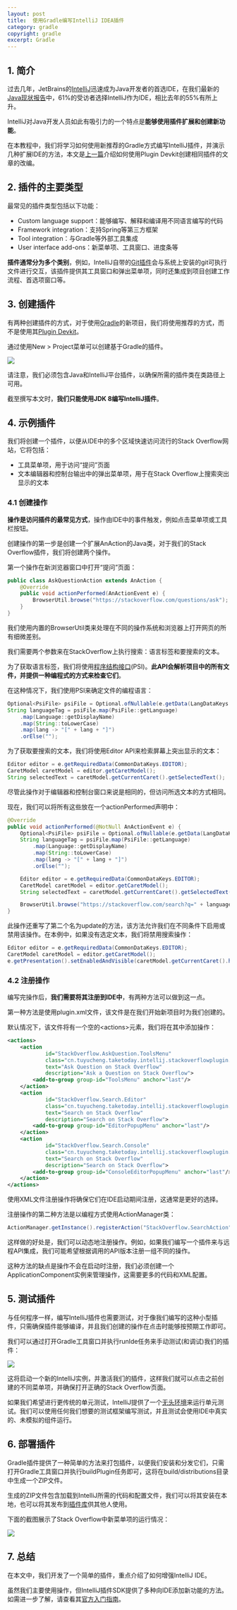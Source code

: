 ```yaml
---
layout: post
title:  使用Gradle编写IntelliJ IDEA插件
category: gradle
copyright: gradle
excerpt: Gradle
---
```


## 1. 简介

过去几年，JetBrains的[IntelliJ](https://www.jetbrains.com/idea/)迅速成为Java开发者的首选IDE，在我们最新的[Java现状报告](https://www.baeldung.com/java-in-2019)中，61%的受访者选择IntelliJ作为IDE，相比去年的55%有所上升。

IntelliJ对Java开发人员如此有吸引力的一个特点是**能够使用插件扩展和创建新功能**。

在本教程中，我们将学习如何使用新推荐的Gradle方式编写IntelliJ插件，并演示几种扩展IDE的方法，本文是[上一篇](https://www.baeldung.com/intellij-new-custom-plugin)介绍如何使用Plugin Devkit创建相同插件的文章的改编。

## 2. 插件的主要类型

最常见的插件类型包括以下功能：

- Custom language support：能够编写、解释和编译用不同语言编写的代码
- Framework integration：支持Spring等第三方框架
- Tool integration：与Gradle等外部工具集成
- User interface add-ons：新菜单项、工具窗口、进度条等

**插件通常分为多个类别**，例如，IntelliJ自带的[Git插件](https://www.jetbrains.com/help/idea/using-git-integration.html)会与系统上安装的git可执行文件进行交互，该插件提供其工具窗口和弹出菜单项，同时还集成到项目创建工作流程、首选项窗口等。

## 3. 创建插件

有两种创建插件的方式，对于使用[Gradle](https://www.jetbrains.org/intellij/sdk/docs/basics/getting_started.html#using-gradle)的新项目，我们将使用推荐的方式，而不是使用其[Plugin Devkit](https://www.jetbrains.org/intellij/sdk/docs/basics/getting_started.html#using-devkit)。

通过使用New > Project菜单可以创建基于Gradle的插件。

![](/assets/images/2025/gradle/intellijideapluginsgradle01.png)

请注意，我们必须包含Java和IntelliJ平台插件，以确保所需的插件类在类路径上可用。

截至撰写本文时，**我们只能使用JDK 8编写IntelliJ插件**。

## 4. 示例插件

我们将创建一个插件，以便从IDE中的多个区域快速访问流行的Stack Overflow网站，它将包括：

- 工具菜单项，用于访问“提问”页面
- 文本编辑器和控制台输出中的弹出菜单项，用于在Stack Overflow上搜索突出显示的文本

### 4.1 创建操作

**操作是访问插件的最常见方式**，操作由IDE中的事件触发，例如点击菜单项或工具栏按钮。

创建操作的第一步是创建一个扩展AnAction的Java类，对于我们的Stack Overflow插件，我们将创建两个操作。

第一个操作在新浏览器窗口中打开“提问”页面：

```java
public class AskQuestionAction extends AnAction {
    @Override
    public void actionPerformed(AnActionEvent e) {
        BrowserUtil.browse("https://stackoverflow.com/questions/ask");
    }
}
```

我们使用内置的BrowserUtil类来处理在不同的操作系统和浏览器上打开网页的所有细微差别。

我们需要两个参数来在StackOverflow上执行搜索：语言标签和要搜索的文本。

为了获取语言标签，我们将使用[程序结构接口](http://www.jetbrains.org/intellij/sdk/docs/basics/architectural_overview/psi.html)(PSI)。**此API会解析项目中的所有文件，并提供一种编程式的方式来检查它们**。

在这种情况下，我们使用PSI来确定文件的编程语言：

```java
Optional<PsiFile> psiFile = Optional.ofNullable(e.getData(LangDataKeys.PSI_FILE));
String languageTag = psiFile.map(PsiFile::getLanguage)
    .map(Language::getDisplayName)
    .map(String::toLowerCase)
    .map(lang -> "[" + lang + "]")
    .orElse("");
```

为了获取要搜索的文本，我们将使用Editor API来检索屏幕上突出显示的文本：

```java
Editor editor = e.getRequiredData(CommonDataKeys.EDITOR);
CaretModel caretModel = editor.getCaretModel();
String selectedText = caretModel.getCurrentCaret().getSelectedText();
```

尽管此操作对于编辑器和控制台窗口来说是相同的，但访问所选文本的方式相同。

现在，我们可以将所有这些放在一个actionPerformed声明中：

```java
@Override
public void actionPerformed(@NotNull AnActionEvent e) {
    Optional<PsiFile> psiFile = Optional.ofNullable(e.getData(LangDataKeys.PSI_FILE));
    String languageTag = psiFile.map(PsiFile::getLanguage)
        .map(Language::getDisplayName)
        .map(String::toLowerCase)
        .map(lang -> "[" + lang + "]")
        .orElse("");

    Editor editor = e.getRequiredData(CommonDataKeys.EDITOR);
    CaretModel caretModel = editor.getCaretModel();
    String selectedText = caretModel.getCurrentCaret().getSelectedText();

    BrowserUtil.browse("https://stackoverflow.com/search?q=" + languageTag + selectedText);
}
```

此操作还重写了第二个名为update的方法，该方法允许我们在不同条件下启用或禁用该操作。在本例中，如果没有选定文本，我们将禁用搜索操作：

```java
Editor editor = e.getRequiredData(CommonDataKeys.EDITOR);
CaretModel caretModel = editor.getCaretModel();
e.getPresentation().setEnabledAndVisible(caretModel.getCurrentCaret().hasSelection());
```

### 4.2 注册操作

编写完操作后，**我们需要将其注册到IDE中**，有两种方法可以做到这一点。

第一种方法是使用plugin.xml文件，该文件是在我们开始新项目时为我们创建的。

默认情况下，该文件将有一个空的<actions\>元素，我们将在其中添加操作：

```xml
<actions>
    <action
            id="StackOverflow.AskQuestion.ToolsMenu"
            class="cn.tuyucheng.taketoday.intellij.stackoverflowplugin.AskQuestionAction"
            text="Ask Question on Stack Overflow"
            description="Ask a Question on Stack Overflow">
        <add-to-group group-id="ToolsMenu" anchor="last"/>
    </action>
    <action
            id="StackOverflow.Search.Editor"
            class="cn.tuyucheng.taketoday.intellij.stackoverflowplugin.SearchAction"
            text="Search on Stack Overflow"
            description="Search on Stack Overflow">
        <add-to-group group-id="EditorPopupMenu" anchor="last"/>
    </action>
    <action
            id="StackOverflow.Search.Console"
            class="cn.tuyucheng.taketoday.intellij.stackoverflowplugin.SearchAction"
            text="Search on Stack Overflow"
            description="Search on Stack Overflow">
        <add-to-group group-id="ConsoleEditorPopupMenu" anchor="last"/>
    </action>
</actions>
```

使用XML文件注册操作将确保它们在IDE启动期间注册，这通常是更好的选择。

注册操作的第二种方法是以编程方式使用ActionManager类：

```java
ActionManager.getInstance().registerAction("StackOverflow.SearchAction", new SearchAction());
```

这样做的好处是，我们可以动态地注册操作。例如，如果我们编写一个插件来与远程API集成，我们可能希望根据调用的API版本注册一组不同的操作。

这种方法的缺点是操作不会在启动时注册，我们必须创建一个ApplicationComponent实例来管理操作，这需要更多的代码和XML配置。

## 5. 测试插件

与任何程序一样，编写IntelliJ插件也需要测试，对于像我们编写的这种小型插件，只需确保插件能够编译，并且我们创建的操作在点击时能够按预期工作即可。

我们可以通过打开Gradle工具窗口并执行runIde任务来手动测试(和调试)我们的插件：

![](/assets/images/2025/gradle/intellijideapluginsgradle02.png)

这将启动一个新的IntelliJ实例，并激活我们的插件，这样我们就可以点击之前创建的不同菜单项，并确保打开正确的Stack Overflow页面。

如果我们希望进行更传统的单元测试，IntelliJ提供了一个[无头环境](http://www.jetbrains.org/intellij/sdk/docs/basics/testing_plugins.html)来运行单元测试。我们可以使用任何我们想要的测试框架编写测试，并且测试会使用IDE中真实的、未模拟的组件运行。

## 6. 部署插件

Gradle插件提供了一种简单的方法来打包插件，以便我们安装和分发它们，只需打开Gradle工具窗口并执行buildPlugin任务即可，这将在build/distributions目录中生成一个ZIP文件。

生成的ZIP文件包含加载到IntelliJ所需的代码和配置文件，我们可以将其安装在本地，也可以将其发布到[插件库](http://www.jetbrains.org/intellij/sdk/docs/plugin_repository/index.html)供其他人使用。

下面的截图展示了Stack Overflow中新菜单项的运行情况：

![](/assets/images/2025/gradle/intellijideapluginsgradle03.png)

## 7. 总结

在本文中，我们开发了一个简单的插件，重点介绍了如何增强IntelliJ IDE。

虽然我们主要使用操作，但IntelliJ插件SDK提供了多种向IDE添加新功能的方法。如需进一步了解，请查看其[官方入门指南](http://www.jetbrains.org/intellij/sdk/docs/welcome.html)。